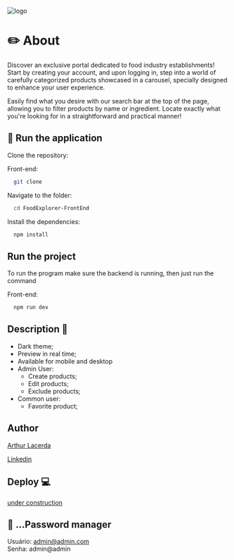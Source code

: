 ![logo]()

# ✏️ About

Discover an exclusive portal dedicated to food industry establishments! Start by creating your account, and upon logging in, step into a world of carefully categorized products showcased in a carousel, specially designed to enhance your user experience.

Easily find what you desire with our search bar at the top of the page, allowing you to filter products by name or ingredient. Locate exactly what you're looking for in a straightforward and practical manner!

## 🚀 Run the application

Clone the repository:

Front-end:

```bash
  git clone
```

Navigate to the folder:

```bash
  cd FoodExplorer-FrontEnd
```

Install the dependencies:

```bash
  npm install
```

## Run the project

To run the program make sure the backend is running, then just run the command

Front-end:

```bash
  npm run dev
```

## Description 🤖

- Dark theme;
- Preview in real time;
- Available for mobile and desktop
- Admin User:
  - Create products;
  - Edit products;
  - Exclude products;
- Common user:
  - Favorite product;

## Author

[Arthur Lacerda](https://github.com/arks-lacerda)

[ Linkedin ](https://www.linkedin.com/in/arks-lacerda/)

## Deploy 💻

[ under construction ]()

## 🤫 ...Password manager

Usuário: admin@admin.com
<br>
Senha: admin@admin
